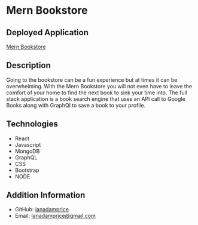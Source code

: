 # Mern Bookstore

## Deployed Application
[Mern Bookstore](https://fast-wave-78429.herokuapp.com/)

## Description
Going to the bookstore can be a fun experience but at times it can be overwhelming. With the Mern Bookstore you will not even have to leave the comfort of your home to find the next book to sink your time into. The full stack application is a book search engine that uses an API call to Google Books along with GraphQl to save a book to your profile.

## Technologies
- React
- Javascript
- MongoDB
- GraphQL
- CSS
- Bootstrap
- NODE

## Addition Information
- GitHub: [ianadamprice](https://github.com/ianadamprice)
- Email: Ianadamprice@gmail.com
